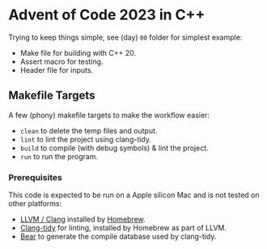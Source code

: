 # Advent of Code 2023 in C++ 

Trying to keep things simple, see (day) `00` folder for simplest example:
- Make file for building with C++ 20.
- Assert macro for testing.
- Header file for inputs.

## Makefile Targets
A few (phony) makefile targets to make the workflow easier:
- `clean` to delete the temp files and output.
- `lint` to lint the project using clang-tidy.
- `build` to compile (with debug symbols) & lint the project.
- `run` to run the program.

### Prerequisites
This code is expected to be run on a Apple silicon Mac and is not tested on other platforms:
- [LLVM / Clang](https://clang.llvm.org) installed by [Homebrew](https://formulae.brew.sh/formula/llvm).
- [Clang-tidy](https://clang.llvm.org/extra/clang-tidy/) for linting, installed by Homebrew as part of LLVM.
- [Bear](https://github.com/rizsotto/Bear) to generate the compile database used by clang-tidy.
